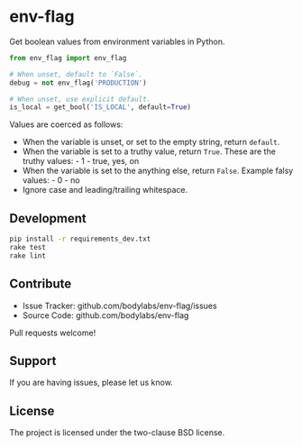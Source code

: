 env-flag
========

Get boolean values from environment variables in Python.

```py
from env_flag import env_flag

# When unset, default to `False`.
debug = not env_flag('PRODUCTION')

# When unset, use explicit default.
is_local = get_bool('IS_LOCAL', default=True)
```

Values are coerced as follows:

- When the variable is unset, or set to the empty string, return `default`.
- When the variable is set to a truthy value, return `True`.
  These are the truthy values:
      - 1
      - true, yes, on
- When the variable is set to the anything else, return `False`.
  Example falsy values:
      - 0
      - no
- Ignore case and leading/trailing whitespace.


Development
-----------

```sh
pip install -r requirements_dev.txt
rake test
rake lint
```


Contribute
----------

- Issue Tracker: github.com/bodylabs/env-flag/issues
- Source Code: github.com/bodylabs/env-flag

Pull requests welcome!


Support
-------

If you are having issues, please let us know.


License
-------

The project is licensed under the two-clause BSD license.
